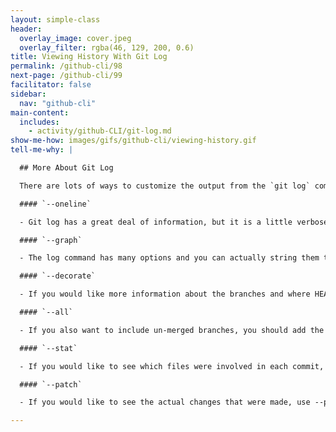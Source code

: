 ```yaml
---
layout: simple-class
header:
  overlay_image: cover.jpeg
  overlay_filter: rgba(46, 129, 200, 0.6)
title: Viewing History With Git Log
permalink: /github-cli/98
next-page: /github-cli/99
facilitator: false
sidebar:
  nav: "github-cli"
main-content:
  includes:
    - activity/github-CLI/git-log.md
show-me-how: images/gifs/github-cli/viewing-history.gif
tell-me-why: |

  ## More About Git Log

  There are lots of ways to customize the output from the `git log` command. We will just explore a few, but you can find many more on the [git-scm.com](https://git-scm.com/docs/git-log) website.

  #### `--oneline`

  - Git log has a great deal of information, but it is a little verbose. If you would like to see a condensed version, add the --oneline option.

  #### `--graph`

  - The log command has many options and you can actually string them together to create a view that is most helpful for your situation. For example, you can add an ASCII graph of the branch and merge history of our project by adding the option --graph.

  #### `--decorate`

  - If you would like more information about the branches and where HEAD is located, you can add the --decorate option.

  #### `--all`

  - If you also want to include un-merged branches, you should add the option --all.

  #### `--stat`

  - If you would like to see which files were involved in each commit, use the --stat option.

  #### `--patch`

  - If you would like to see the actual changes that were made, use --patch.

---
```


